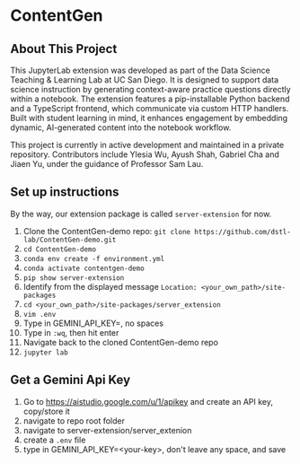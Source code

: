 # ContentGen

## About This Project
This JupyterLab extension was developed as part of the Data Science Teaching & Learning Lab at UC San Diego. It is designed to support data science instruction by generating context-aware practice questions directly within a notebook. The extension features a pip-installable Python backend and a TypeScript frontend, which communicate via custom HTTP handlers. Built with student learning in mind, it enhances engagement by embedding dynamic, AI-generated content into the notebook workflow.

This project is currently in active development and maintained in a private repository. Contributors include Ylesia Wu, Ayush Shah, Gabriel Cha and Jiaen Yu, under the guidance of Professor Sam Lau.



## Set up instructions

By the way, our extension package is called `server-extension` for now.

1. Clone the ContentGen-demo repo: `git clone https://github.com/dstl-lab/ContentGen-demo.git`
2. `cd ContentGen-demo`
3. `conda env create -f environment.yml`
4. `conda activate contentgen-demo`
5. `pip show server-extension`
6. Identify from the displayed message `Location: <your_own_path>/site-packages`
7. `cd <your_own_path>/site-packages/server_extension`
8. `vim .env`
9. Type in GEMINI_API_KEY=<your-api-key>, no spaces
10. Type in `:wq`, then hit enter
11. Navigate back to the cloned ContentGen-demo repo
12. `jupyter lab`


## Get a Gemini Api Key
1. Go to https://aistudio.google.com/u/1/apikey and create an API key, copy/store it
2. navigate to repo root folder
3. navigate to server-extension/server_extenion
4. create a `.env` file
5. type in GEMINI_API_KEY=\<your-key\>, don't leave any space, and save
